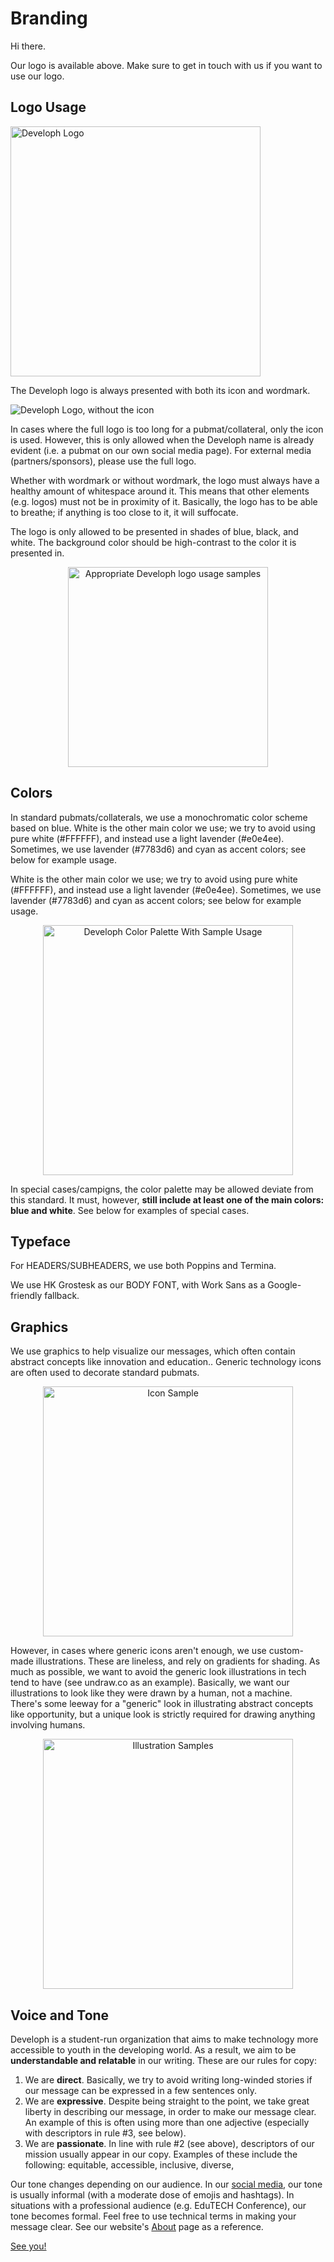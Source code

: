 # Branding
Hi there.

Our logo is available above. Make sure to get in touch with us if you want to use our logo.

## Logo Usage

<img src="https://i.imgur.com/S20nz3B.png" alt="Developh Logo" width="400px">

The Developh logo is always presented with both its icon and wordmark. 

<img src="https://i.imgur.com/fFaTH8f.png" alt="Developh Logo, without the icon">

In cases where the full logo is too long for a pubmat/collateral, only the icon is used. However, this is only allowed when the Developh name is already evident (i.e. a pubmat on our own social media page). For external media (partners/sponsors), please use the full logo. 

Whether with wordmark or without wordmark, the logo must always have a healthy amount of whitespace around it. This means that other elements (e.g. logos) must not be in proximity of it. Basically, the logo has to be able to breathe; if anything is too close to it, it will suffocate.

The logo is only allowed to be presented in shades of blue, black, and white. The background color should be high-contrast to the color it is presented in.

<center><img src="https://i.imgur.com/Js08Kj0.png" width="320px" alt="Appropriate Developh logo usage samples"></center>

## Colors

In standard pubmats/collaterals, we use a monochromatic color scheme based on blue. White is the other main color we use; we try to avoid using pure white (#FFFFFF), and instead use a light lavender (#e0e4ee). Sometimes, we use lavender (#7783d6) and cyan as accent colors; see below for example usage.

White is the other main color we use; we try to avoid using pure white (#FFFFFF), and instead use a light lavender (#e0e4ee). Sometimes, we use lavender (#7783d6) and cyan as accent colors; see below for example usage.

<center><img src="https://imgur.com/41zdZ4m" width="400px" alt="Developh Color Palette With Sample Usage"></center>

In special cases/campigns, the color palette may be allowed deviate from this standard. It must, however, **still include at least one of the main colors: blue and white**. See below for examples of special cases.

## Typeface

For HEADERS/SUBHEADERS, we use both Poppins and Termina.

We use HK Grostesk as our BODY FONT, with Work Sans as a Google-friendly fallback.

## Graphics

We use graphics to help visualize our messages, which often contain abstract concepts like innovation and education.. Generic technology icons are often used to decorate standard pubmats. 

<center><img src="https://www.facebook.com/develophorg/photos/a.2235632960094132/2324909667833127/" width="400px" alt="Icon Sample"></center>

However, in cases where generic icons aren't enough, we use custom-made illustrations. These are lineless, and rely on gradients for shading. As much as possible, we want to avoid the generic look illustrations in tech tend to have (see undraw.co as an example). Basically, we want our illustrations to look like they were drawn by a human, not a machine. There's some leeway for a "generic" look in illustrating abstract concepts like opportunity, but a unique look is strictly required for drawing anything involving humans. 

<center><img src="https://imgur.com/3ooyGR7" width="400px" alt="Illustration Samples"></center>

## Voice and Tone

Developh is a student-run organization that aims to make technology more accessible to youth in the developing world. As a result, we aim to be **understandable and relatable** in our writing. These are our rules for copy:

1. We are **direct**. Basically, we try to avoid writing long-winded stories if our message can be expressed in a few sentences only. 
2. We are **expressive**. Despite being straight to the point, we take great liberty in describing our message, in order to make our message clear. An example of this is often using more than one adjective (especially with descriptors in rule #3, see below).
3. We are **passionate**. In line with rule #2 (see above), descriptors of our mission usually appear in our copy. Examples of these include the following: equitable, accessible, inclusive, diverse,

Our tone changes depending on our audience. In our [social media](http://facebook.com/develophorg), our tone is usually informal (with a moderate dose of emojis and hashtags). In situations with a professional audience (e.g. EduTECH Conference), our tone becomes formal. Feel free to use technical terms in making your message clear. See our website's [About](http://developh.org/about) page as a reference.


[See you!](http://developh.org)
